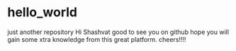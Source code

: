 # hello_world
just another repository
Hi Shashvat
good to see you on github
hope you will gain some xtra knowledge from this great platform.
cheers!!!!
